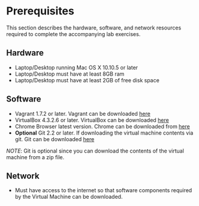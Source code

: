Prerequisites
=============

This section describes the hardware, software, and network resources required to complete the accompanying
lab exercises.

## Hardware

- Laptop/Desktop running Mac OS X 10.10.5 or later
- Laptop/Desktop must have at least 8GB ram
- Laptop/Desktop must have at least 2GB of free disk space

## Software

- Vagrant 1.7.2 or later. Vagrant can be downloaded [here](https://www.vagrantup.com/downloads.html)
- VirtualBox 4.3.2.6 or later. VirtualBox can be downloaded [here](https://www.virtualbox.org/wiki/Downloads)
- Chrome Browser latest version. Chrome can be downloaded from [here](https://www.google.com/chrome/browser/desktop/)
- __Optional__ Git 2.2 or later. If downloading the virtual machine contents via git. Git can be downloaded [here](http://git-scm.com/download)

_NOTE_: Git is optional since you can download the contents of the virtual machine from a zip file.

## Network

- Must have access to the internet so that software components required by the Virtual Machine
can be downloaded.

